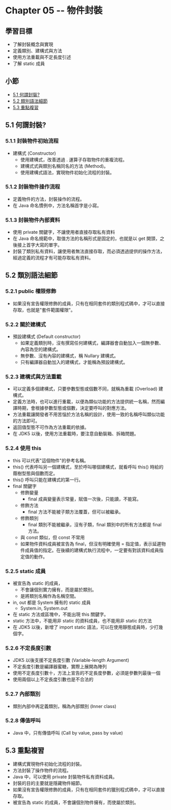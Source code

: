 # Chapter 05 -- 物件封裝 #

## 學習目標 ##

* 了解封裝概念與實現
* 定義類別、建構式與方法
* 使用方法重載與不定長度引述
* 了解 static 成員

## 小節 ##

* [5.1 何謂封裝?](#51-何謂封裝)
* [5.2 類別語法細節](#52-類別語法細節)
* [5.3 重點複習](#53-重點複習)

## 5.1 何謂封裝? ##

### 5.1.1 封裝物件初始流程 ##

* 建構式 (Constructor)
  * 使用建構式，改善透過 . 運算子存取物件的重複流程。
  * 建構式式與類別名稱同名的方法 (Method)。
  * 使用建構式語法，實現物件初始化流程的封裝。

### 5.1.2 封裝物件操作流程 ##

* 定義物件的方法，封裝操作的流程。
* 在 Java 命名慣例中，方法名稱首字是小寫。

### 5.1.3 封裝物件內部資料 ##

* 使用 private 關鍵字，不讓使用者直接存取私有資料
* 在 Java 命名規範中，取值方法的名稱形式是固定的，也就是以 get 開頭，之後接上首字大寫的單字。
* 封裝了類別私有資料，讓使用者無法直接存取，而必須透過提供的操作方法，經過定義的流程才有可能存取私有資料。

## 5.2 類別語法細節 ##

### 5.2.1 public 權限修飾 ###

* 如果沒有宣告權限修飾的成員，只有在相同套件的類別程式碼中，才可以直接存取，也就是"套件範圍權限"。

### 5.2.2 關於建構式 ###

* 預設建構式 (Default constructor)
  * 如果定義類別時，沒有撰寫任何建構式，編譯器會自動加入一個無參數、內容為空的建構式。
  * 無參數、沒有內容的建構式，稱 Nullary 建構式。
  * 只有編譯器自動加入的建構式，才能稱為預設建構式。

### 5.2.3 建構式與方法重載 ###

* 可以定義多個建構式，只要參數型態或個數不同，就稱為重載 (Overload) 建構式。
* 定義方法時，也可以進行重載，以便為類似功能的方法提供統一名稱，然而編譯時期，會根據參數型態或個數，決定要呼叫的對應方法。
* 方法重載讓開發者不用苦惱於方法名稱的設計，使用一致的名稱呼叫類似功能的方法即可。
* 返回值型態不可作為方法重載的依據。
* 在 JDK5 以後，使用方法重載時，要注意自動裝箱、拆箱問題。

### 5.2.4 使用 this ###

* this 可以代表"這個物件"的參考名稱。
* this() 代表呼叫另一個建構式，至於呼叫哪個建構式，就看呼叫 this() 時給的蔭樹型態與個數而定。
* this() 呼叫只能在建構式的第一行。
* final 關鍵字
  * 修飾變量
    * final 成員變量表示常量，賦值一次後，只能讀，不能寫。
  * 修飾方法
    * final 方法不能被子類方法覆蓋，但可以被繼承。
  * 修飾類別
    * final 類別不能被繼承，沒有子類，final 類別中的所有方法都是 final 方法。
  * 與 const 類似，但 const 不常用
  * 如果物件資料成員被宣告為 final，但沒有明確使用 = 指定值，表示延遲物件成員值的指定。在後續的建構式執行流程中，一定要有對該資料成員指定值的動作。

### 5.2.5 static 成員 ###

* 被宣告為 static 的成員，
  * 不會讓個別實力擁有，而是屬於類別。
  * 是將類別名稱作為名稱空間。
* in, out 都是 System 擁有的 static 成員
  * System.in, System.out
* 在 static 方法或區塊中，不能出現 this 關鍵字。
* static 方法中，不能用非 static 的資料成員，也不能用非 static 的方法
* 在 JDK5 以後，新增了 import static 語法，可以在使用靜態成員時，少打幾個字。

### 5.2.6 不定長度引數 ###

* JDK5 以後支援不定長度引數 (Variable-length Argument)
* 不定長度引數是編譯器蜜糖，實際上展開為陣列
* 使用不定長度引數十，方法上宣告的不定長度參數，必須是參數列最後一個
* 使用兩個以上不定長度引數也是不合法的

### 5.2.7 內部類別 ###

* 類別內部中再定義類別，稱為內部類別 (Inner class)

### 5.2.8 傳值呼叫 ###

* Java 中，只有傳值呼叫 (Call by value, pass by value)

## 5.3 重點複習 ##

* 建構式實現物件初始化流程的封裝。
* 方法封裝了操作物件的流程。
* Java 中，可以使用 private 封裝物件私有資料成員。
* 封裝的目的主要就是隱藏物件細節。
* 如果沒有宣告權限修飾的成員，只有在相同套件的獵別程式碼中，才可以直接存取。
* 被宣告為 static 的成員，不會讓個別物件擁有，而使屬於類別。
